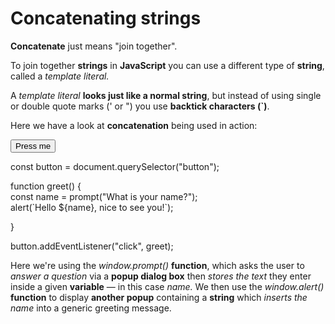 # Concatenating strings

<strong>Concatenate</strong> just means "join together".

To join together <strong>strings</strong> in <strong>JavaScript</strong> you can use a different type of <strong>string</strong>, called a <em>template literal.</em>

A <em>template literal</em> <strong>looks just like a normal string</strong>, but instead of using single or double quote marks (' or ") you use <strong>backtick characters (`)</strong>.

Here we have a look at <strong>concatenation</strong> being used in action:

<p> <button> Press me </button> <br>
<p>const button = document.querySelector("button");</p>

<p>function greet() {<br>
const name = prompt("What is your name?");<br>
alert(`Hello ${name}, nice to see you!`);
<p>} </p>

<p>button.addEventListener("click", greet);</p>

Here we're using the <em>window.prompt()</em> <strong>function</strong>, which asks the user to <em>answer a question</em> via a <strong>popup dialog box</strong> then <em>stores the text</em> they enter inside a given <strong>variable</strong> — in this case <em>name.</em> We then use the <em>window.alert()</em> <strong>function</strong> to display <strong>another popup</strong> containing a <strong>string</strong> which <em>inserts the name</em> into a generic greeting message.
